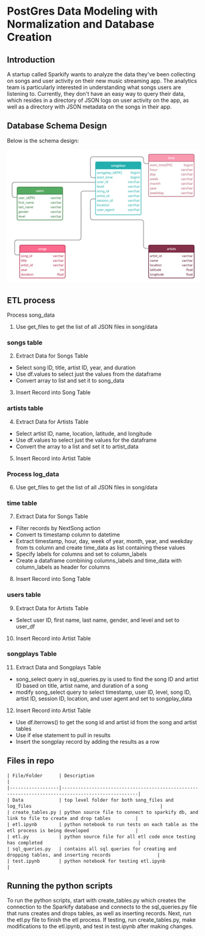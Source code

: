 # PostGres Data Modeling with Normalization and Database Creation

## Introduction

A startup called Sparkify wants to analyze the data they've been collecting on songs and user activity on their new music streaming app. The analytics team is particularly interested in understanding what songs users are listening to. Currently, they don't have an easy way to query their data, which resides in a directory of JSON logs on user activity on the app, as well as a directory with JSON metadata on the songs in their app.  

## Database Schema Design

Below is the schema design:

![DB Architecture](Images/PGDataModel.png)

## ETL process

Process song_data

1. Use get_files to get the list of all JSON files in song/data

### songs table

2. Extract Data for Songs Table

- Select song ID, title, artist ID, year, and duration
- Use df.values to select just the values from the dataframe
- Convert array to list and set it to song_data

3. Insert Record into Song Table

### artists table

4. Extract Data for Artists Table

- Select artist ID, name, location, latitude, and longitude
- Use df.values to select just the values for the dataframe
- Convert the array to a list and set it to artist_data

5. Insert Record into Artist Table

### Process log_data

6. Use get_files to get the list of all JSON files in song/data

### time table

7. Extract Data for Songs Table

- Filter records by NextSong action
- Convert ts timestamp column to datetime
- Extract timestamp, hour, day, week of year, month, year, and weekday from ts column and create time_data as list containing these values
- Specify labels for columns and set to column_labels
- Create a dataframe combining columns_labels and time_data with column_labels as header for columns

8. Insert Record into Song Table

### users table

9. Extract Data for Artists Table

- Select user ID, first name, last name, gender, and level and set to user_df

10. Insert Record into Artist Table

### songplays Table

11. Extract Data and Songplays Table

- song_select query in sql_queries.py is used to find the song ID and artist ID based on title, artist name, and duration of a song
- modify song_select query to select timestamp, user ID, level, song ID, artist ID, session ID, location, and user agent and set to songplay_data

12. Insert Record into Artist Table

- Use df.iterrows() to get the song id and artist id from the song and artist tables
- Use if else statement to pull in results
- Insert the songplay record by adding the results as a row

## Files in repo

    | File/Folder      | Description                                                                                      |
    |------------------|--------------------------------------------------------------------------------------------------|
    | Data             | top level folder for both song_files and log_files                                               |
    | create_tables.py | python source file to connect to sparkify db, and link to file to create and drop tables         |
    | etl.ipynb        | python notebook to run tests on each table as the etl process is being developed                 |
    | etl.py           | python source file for all etl code once testing has completed                                   |
    | sql_queries.py   | contains all sql queries for creating and dropping tables, and inserting records                 |
    | test.ipynb       | python notebook for testing etl.ipynb                                                            |

## Running the python scripts

To run the python scripts, start with create_tables.py which creates the connection to the Sparkify database and connects to the sql_queries.py file that runs creates and drops tables, as well as inserting records. Next, run the etl.py file to finish the etl process.
If testing, run create_tables.py, make modifications to the etl.ipynb, and test in test.ipynb after making changes.
